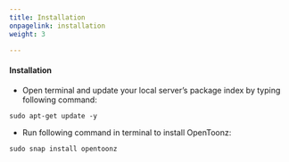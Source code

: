 ```yaml
---
title: Installation
onpagelink: installation
weight: 3

---
```


#### **Installation**

- Open terminal and update your local server’s package index by typing following command:
  
```
sudo apt-get update -y
```

- Run following command in terminal to install OpenToonz:

```
sudo snap install opentoonz
```